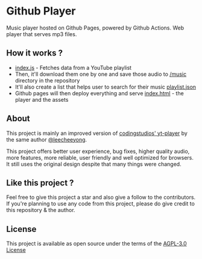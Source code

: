 # Github Player
Music player hosted on Github Pages, powered by Github Actions. Web player that serves mp3 files.

## How it works ?
- [index.js](/index.js) - Fetches data from a YouTube playlist
- Then, it'll download them one by one and save those audio to [/music](/music) directory in the repository
- It'll also create a list that helps user to search for their music [playlist.json](/playlist.json)
- Github pages will then deploy everything and serve [index.html](/index.html) - the player and the assets

## About
This project is mainly an improved version of [codingstudios' yt-player](https://github.com/codingstudios/yt-player) by the same author [@leecheeyong](https://github.com/leecheeyong). 

This project offers better user experience, bug fixes, higher quality audio, more features, more reliable, user friendly and well optimized for browsers. It still uses the original design despite that many things were changed. 

## Like this project ?
Feel free to give this project a star and also give a follow to the contributors. If you're planning to use any code from this project, please do give
credit to this repository & the author.

## License 
This project is available as open source under the terms of the [AGPL-3.0 License](/LICENSE)
